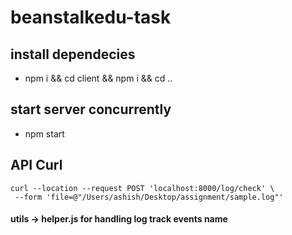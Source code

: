 # beanstalkedu-task

## install dependecies
  
  - npm i && cd client && npm i && cd ..
  
 ## start server concurrently
 
  - npm start
  
  ## API Curl
  
    curl --location --request POST 'localhost:8000/log/check' \
     --form 'file=@"/Users/ashish/Desktop/assignment/sample.log"'

  #### utils -> helper.js for handling log track events name
